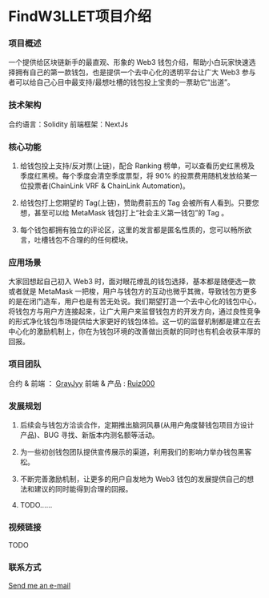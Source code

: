 # FindW3LLET项目介绍

### 项目概述
一个提供给区块链新手的最直观、形象的 Web3 钱包介绍，帮助小白玩家快速选择拥有自己的第一款钱包，也是提供一个去中心化的透明平台让广大 Web3 参与者可以给自己心目中最支持/最想吐槽的钱包投上宝贵的一票助它“出道”。

### 技术架构
合约语言：Solidity
前端框架：NextJs

### 核心功能
1. 给钱包投上支持/反对票(上链)，配合 Ranking 榜单，可以查看历史红黑榜及季度红黑榜。每个季度会清空季度票型，将 90% 的投票费用随机发放给某一位投票者(ChainLink VRF & ChainLink Automation)。

2. 给钱包打上您期望的 Tag(上链)，赞助费前五的 Tag 会被所有人看到。只要您想，甚至可以给 MetaMask 钱包打上“社会主义第一钱包”的 Tag 。

3. 每个钱包都拥有独立的评论区，这里的发言都是匿名性质的，您可以畅所欲言，吐槽钱包不合理的的任何模块。

### 应用场景
大家回想起自己初入 Web3 时，面对眼花缭乱的钱包选择，基本都是随便选一款或者就是 MetaMask 一把梭，用户与钱包方的互动也微乎其微，导致钱包方更多的是在闭门造车，用户也是有苦无处说。我们期望打造一个去中心化的钱包中心，将钱包方与用户方连接起来，让广大用户来监督钱包方的开发方向，通过良性竞争的形式净化钱包市场提供给大家更好的钱包体验。这一切的监督机制都是建立在去中心化的激励机制上，你在为钱包环境的改善做出贡献的同时也有机会收获丰厚的回报。

### 项目团队
合约 & 前端 ： [GrayJyy](https://github.com/GrayJyy)
前端 & 产品 : [Ruiz000](https://github.com/Ruiz000)

### 发展规划
1. 后续会与钱包方洽谈合作，定期推出脑洞风暴(从用户角度替钱包项目方设计产品)、BUG 寻找、新版本内测名额等活动。

2. 为一些初创钱包团队提供宣传展示的渠道，利用我们的影响力举办钱包黑客松。

3. 不断完善激励机制，让更多的用户自发地为 Web3 钱包的发展提供自己的想法和建议的同时能得到合理的回报。

4. TODO......

### 视频链接
TODO

### 联系方式
[Send me an e-mail](Gray_Jy@yeah.net)